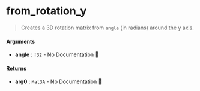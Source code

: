 # from\_rotation\_y

>  Creates a 3D rotation matrix from `angle` (in radians) around the y axis.

#### Arguments

- **angle** : `f32` \- No Documentation 🚧

#### Returns

- **arg0** : `Mat3A` \- No Documentation 🚧
